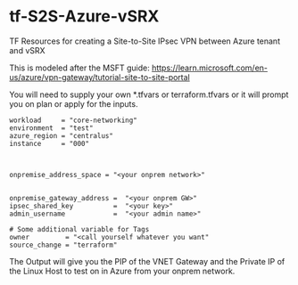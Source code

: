 # tf-S2S-Azure-vSRX
TF Resources for creating a Site-to-Site IPsec VPN between Azure tenant and vSRX

This is modeled after the MSFT guide:
https://learn.microsoft.com/en-us/azure/vpn-gateway/tutorial-site-to-site-portal


You will need to supply your own *.tfvars or terraform.tfvars or it will prompt you on plan or apply for the inputs.

```shell
workload     = "core-networking"
environment  = "test"
azure_region = "centralus"
instance     = "000"



onpremise_address_space = "<your onprem network>"


onpremise_gateway_address =  "<your onprem GW>"
ipsec_shared_key          =  "<your key>"
admin_username            =  "<your admin name>"

# Some additional variable for Tags
owner         = "<call yourself whatever you want"
source_change = "terraform"
```

The Output will give you the PIP of the VNET Gateway and the Private IP of the Linux Host to test on in Azure from your onprem network. 
